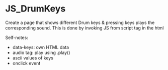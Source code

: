 # JS_DrumKeys

Create a page that shows different Drum keys & pressing keys plays the corresponding sound. This is done by invoking JS from script tag in the html




Self-notes:
- data-keys: own HTML data
- audio tag: play using .play()
- ascii values of keys 
- onclick event
